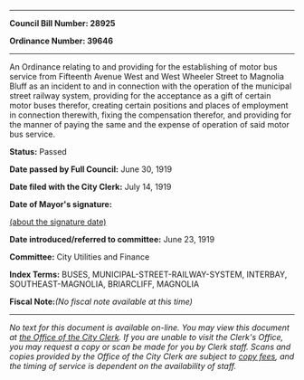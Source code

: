 

********

**Council Bill Number: 28925**
   
**Ordinance Number: 39646**
********

 An Ordinance relating to and providing for the establishing of motor bus service from Fifteenth Avenue West and West Wheeler Street to Magnolia Bluff as an incident to and in connection with the operation of the municipal street railway system, providing for the acceptance as a gift of certain motor buses therefor, creating certain positions and places of employment in connection therewith, fixing the compensation therefor, and providing for the manner of paying the same and the expense of operation of said motor bus service.

**Status:** Passed
   
**Date passed by Full Council:** June 30, 1919
   
**Date filed with the City Clerk:** July 14, 1919
   
**Date of Mayor's signature:**
   
[(about the signature date)](/~public/approvaldate.htm)
   
   
   
**Date introduced/referred to committee:** June 23, 1919
   
**Committee:** City Utilities and Finance
   
   
**Index Terms:** BUSES, MUNICIPAL-STREET-RAILWAY-SYSTEM, INTERBAY, SOUTHEAST-MAGNOLIA, BRIARCLIFF, MAGNOLIA

**Fiscal Note:**_(No fiscal note available at this time)_
********

_No text for this document is available on-line. You may view this document at [the Office of the City Clerk](http://www.seattle.gov/leg/clerk/contactUs.htm). If you are unable to visit the Clerk's Office, you may request a copy or scan be made for you by Clerk staff. Scans and copies provided by the Office of the City Clerk are subject to [copy fees](http://clerk.seattle.gov/~public/clerkfees.htm), and the timing of service is dependent on the availability of staff._

